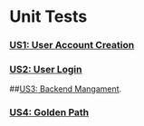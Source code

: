# Unit Tests
 
 
 ### [US1: User Account Creation](https://docs.google.com/presentation/d/1xwmwEfuH3kQ9uM4jmrSxQMhATvEyEGaRfDgLWH1E-BY/edit?usp=sharing)
 
### [US2: User Login](https://docs.google.com/presentation/d/1450h91pc8rSqYYhGS0d_S6qGDy08Q_CxgrFK151F8lk/edit?usp=sharing)

##[US3: Backend Mangament](https://docs.google.com/presentation/d/1k7YAHJp_DVwbTWKDqWKJLoZH1SHEPtU_nSRdInnnR5I/edit?usp=sharing).

### [US4: Golden Path](https://docs.google.com/presentation/d/19Mo6cHHk78Cs09V6wgsJ_zo-bXItyAQ4AgmjPOmQTug/edit?usp=sharing)

#

